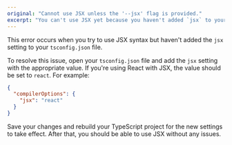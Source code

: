 ```yaml
---
original: "Cannot use JSX unless the '--jsx' flag is provided."
excerpt: "You can't use JSX yet because you haven't added `jsx` to your `tsconfig.json`."
---
```


This error occurs when you try to use JSX syntax but haven't added the `jsx` setting to your `tsconfig.json` file.

To resolve this issue, open your `tsconfig.json` file and add the `jsx` setting with the appropriate value. If you're using React with JSX, the value should be set to `react`. For example:

```json
{
  "compilerOptions": {
    "jsx": "react"
  }
}
```

Save your changes and rebuild your TypeScript project for the new settings to take effect. After that, you should be able to use JSX without any issues.
